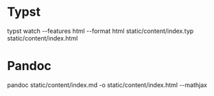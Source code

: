# Typst
typst watch --features html --format html static/content/index.typ static/content/index.html

# Pandoc
pandoc static/content/index.md -o static/content/index.html --mathjax